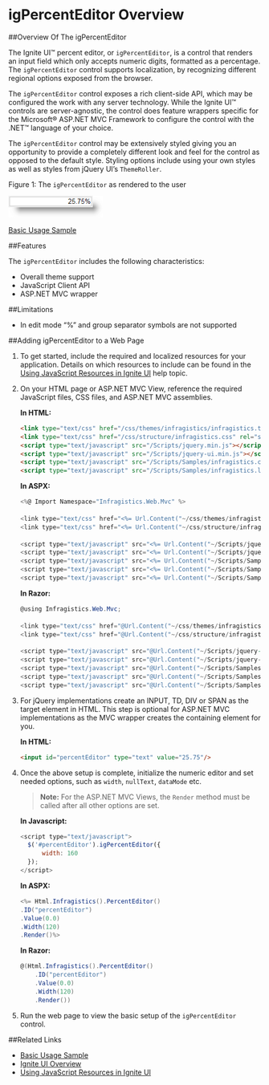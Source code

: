 ﻿<!--
|metadata|
{
    "fileName": "igpercenteditor-overview",
    "controlName": "igEditors",
    "tags": ["Editing","Getting Started"]
}
|metadata|
-->

# igPercentEditor Overview

##Overview Of The igPercentEditor


The Ignite UI™ percent editor, or `igPercentEditor`, is a control that renders an input field which only accepts numeric digits, formatted as a percentage. The `igPercentEditor` control supports localization, by recognizing different regional options exposed from the browser.

The `igPercentEditor` control exposes a rich client-side API, which may be configured the work with any server technology. While the Ignite UI™ controls are server-agnostic, the control does feature wrappers specific for the Microsoft® ASP.NET MVC Framework to configure the control with the .NET™ language of your choice.

The `igPercentEditor` control may be extensively styled giving you an opportunity to provide a completely different look and feel for the control as opposed to the default style. Styling options include using your own styles as well as styles from jQuery UI’s `ThemeRoller`.

Figure 1: The `igPercentEditor` as rendered to the user

![](images/igPercentEditor_Overview_Pic1.png)

[Basic Usage Sample](%%SamplesUrl%%/editors/basic-usage)

##Features

The `igPercentEditor` includes the following characteristics:

-   Overall theme support
-   JavaScript Client API
-   ASP.NET MVC wrapper

##Limitations


-   In edit mode “%” and group separator symbols are not supported

##Adding igPercentEditor to a Web Page


1.  To get started, include the required and localized resources for your application. Details on which resources to include can be found in the [Using JavaScript Resources in Ignite UI](Deployment-Guide-JavaScript-Resources.html) help topic.
2.  On your HTML page or ASP.NET MVC View, reference the required JavaScript files, CSS files, and ASP.NET MVC assemblies.

    **In HTML:**

    ```html
    <link type="text/css" href="/css/themes/infragistics/infragistics.theme.css" rel="stylesheet" />
    <link type="text/css" href="/css/structure/infragistics.css" rel="stylesheet" />
    <script type="text/javascript" src="/Scripts/jquery.min.js"></script>
    <script type="text/javascript" src="/Scripts/jquery-ui.min.js"></script>
    <script type="text/javascript" src="/Scripts/Samples/infragistics.core.js"></script>
	<script type="text/javascript" src="/Scripts/Samples/infragistics.lob.js"></script>
    ```

    **In ASPX:**

    ```csharp
    <%@ Import Namespace="Infragistics.Web.Mvc" %>

    <link type="text/css" href="<%= Url.Content("~/css/themes/infragistics/infragistics.theme.css") %>"rel="stylesheet" />
    <link type="text/css" href="<%= Url.Content("~/css/structure/infragistics.css") %>"rel="stylesheet" />

    <script type="text/javascript" src="<%= Url.Content("~/Scripts/jquery-1.4.4.min.js")%>"></script>
    <script type="text/javascript" src="<%= Url.Content("~/Scripts/jquery-ui.min.js")%>"></script>
    <script type="text/javascript" src="<%= Url.Content("~/Scripts/Samples/infragistics.core.js")%>"></script>
	<script type="text/javascript" src="<%= Url.Content("~/Scripts/Samples/infragistics.lob.js")%>"></script>
    <script type="text/javascript" src="<%= Url.Content("~/Scripts/Samples/modules/i18n/regional/infragistics.ui.regional-en.js")%>"></script>
    ```

    **In Razor:**

    ```csharp
    @using Infragistics.Web.Mvc;

    <link type="text/css" href="@Url.Content("~/css/themes/infragistics/infragistics.theme.css")" rel="stylesheet" />
    <link type="text/css" href="@Url.Content("~/css/structure/infragistics.css")" rel="stylesheet" />

    <script type="text/javascript" src="@Url.Content("~/Scripts/jquery-1.4.4.min.js")"></script>
    <script type="text/javascript" src="@Url.Content("~/Scripts/jquery-ui.min.js")"></script>
    <script type="text/javascript" src="@Url.Content("~/Scripts/Samples/infragistics.core.js")"></script>
	<script type="text/javascript" src="@Url.Content("~/Scripts/Samples/infragistics.lob.js")"></script>
    <script type="text/javascript" src="@Url.Content("~/Scripts/Samples/modules/i18n/regional/infragistics.ui.regional-en.js")"></script>
    ```

3.  For jQuery implementations create an INPUT, TD, DIV or SPAN as the target element in HTML. This step is optional for ASP.NET MVC implementations as the MVC wrapper creates the containing element for you.

    **In HTML:**

    ```html
    <input id="percentEditor" type="text" value="25.75"/>
    ```

4. Once the above setup is complete, initialize the numeric editor and set needed options, such as `width`, `nullText`, `dataMode` etc.

    >**Note:** For the ASP.NET MVC Views, the `Render` method must be called after all other options are set.

    **In Javascript:**

    ```js
    <script type="text/javascript">
      $('#percentEditor').igPercentEditor({
          width: 160
      });
    </script>
    ```

    **In ASPX:**

    ```csharp
    <%= Html.Infragistics().PercentEditor()
    .ID("percentEditor")
    .Value(0.0)
    .Width(120)    
    .Render()%>
    ```

    **In Razor:**

	```csharp
	@(Html.Infragistics().PercentEditor()
		.ID("percentEditor")
		.Value(0.0)
		.Width(120)    
		.Render())
	```

5.  Run the web page to view the basic setup of the `igPercentEditor` control.

##Related Links

-   [Basic Usage Sample](%%SamplesUrl%%/editors/basic-usage)
-   [Ignite UI Overview](NetAdvantage-for-jQuery-Overview.html)
-   [Using JavaScript Resources in Ignite UI](Deployment-Guide-JavaScript-Resources.html)

 

 


